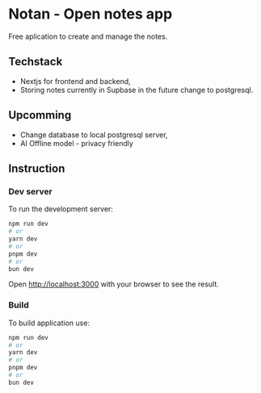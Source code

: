 # Notan - Open notes app

Free aplication to create and manage the notes.

## Techstack

- Nextjs for frontend and backend,
- Storing notes currently in Supbase in the future change to postgresql.

## Upcomming

- Change database to local postgresql server,
- AI Offline model - privacy friendly

## Instruction

### Dev server

To run the development server:

```bash
npm run dev
# or
yarn dev
# or
pnpm dev
# or
bun dev
```

Open [http://localhost:3000](http://localhost:3000) with your browser to see the result.

### Build

To build application use:

```bash
npm run dev
# or
yarn dev
# or
pnpm dev
# or
bun dev
```
